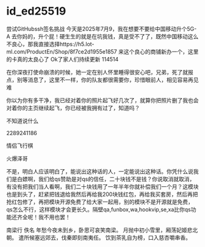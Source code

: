 # id_ed25519
尝试GitHubssh签名挑战
今天是2025年7月9，我在想要不要给中国移动升个5G-A
去你妈的，升个屁！硬生生的就是在坑我钱，真是受不了了，既然中国移动这么不良心，那我直接选择https://h5.lot-ml.com/ProductEn/Shop/8f7ce2d1955e1857
来这个良心的商铺新办一个，这里的卡真的太良心了
Ok了家人们持续更新
114514

在你深夜打使命崩溃的时候，她一定在别人怀里睡得很安心吧，兄弟，死了就报点，别等消息了，这里不一样，你的队友都很需要你，珍惜眼前人，相见容易再见难

你以为你有多干净，我已经对着你的照片起飞好几次了，就算你把照片删了我也会对着你的主页继续起飞，你已经被我拥有过了，知道吗？

不知道说什么

2289241186

情侣飞行棋

火爆泽哥

不是，明白人应该明白了，能说出这种话的人，一定能说出这种话。你凭什么说我们是白嫖啊，我们给qs赞助是对qs的信任，二十块钱不是钱？你说取消就取消，有没有把我们当人看啊，我们二十块钱用了一年半年你就补偿我们一个月？这模块也是到头了，赶紧把钱退给我然后再给我200块钱红包，再给我买套房，然后再把抢红包修了，再把模块开源免费了给大家一起用，别的模块不是开源就是免费，qs怎么不行，这样模块才会更长久。隔壁qa,funbox,wa,hookvip,se,xa比你qs功能还齐全呢！我不用也罢！

南梁行 佚名
年愁今夜未到乡，卧思可哀笑南梁。
月抛中初小雪里，厢荡妃姬悲北朝。
遣所候塞远郊去，伐秦即刻南夷任。
饮到茶乳自为榜，口入慈杏嚼串香。